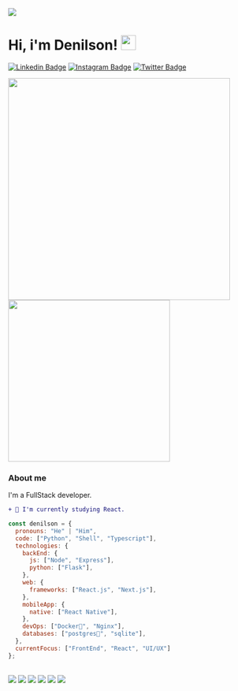 <img src="https://img.shields.io/github/followers/denilsonpy.svg?style=social&label=Follow&maxAge=2592000">

# Hi, i'm Denilson! <img src="https://raw.githubusercontent.com/MartinHeinz/MartinHeinz/master/wave.gif" width="30px">


[![Linkedin Badge](https://img.shields.io/badge/-LinkedIn-blue?style=flat-square&logo=Linkedin&logoColor=white&link=https://www.linkedin.com/in/denilson-martins-2781951b2/)](https://www.linkedin.com/in/denilson-martins-2781951b2/)
[![Instagram Badge](https://img.shields.io/badge/-Instagram-purple?style=flat-square&logo=Instagram&logoColor=white&link=https://www.instagram.com/denilson_17y/)](https://www.instagram.com/denilson_17y/)
[![Twitter Badge](https://img.shields.io/badge/-Twitter-1DA1F2?style=flat-square&logo=twitter&logoColor=white&link=https://twitter.com/Denlson39595217)](https://twitter.com/Denlson39595217)

<div>
  <img src="https://github-readme-stats.vercel.app/api?username=denilsonpy&theme=onedark&show_icons=true&count_private=true" width="450">
  <img src="https://github-readme-stats.vercel.app/api/top-langs/?username=denilsonpy&hide=css,scss,html&theme=onedark&layout=compact" width="328">
</div>


### About me
I'm a FullStack developer.

```diff
+ 🦾 I'm currently studying React.
```

```javascript
const denilson = {
  pronouns: "He" | "Him",
  code: ["Python", "Shell", "Typescript"],
  technologies: {
    backEnd: {
      js: ["Node", "Express"],
      python: ["Flask"],
    },
    web: {
      frameworks: ["React.js", "Next.js"],
    },
    mobileApp: {
      native: ["React Native"],
    },
    devOps: ["Docker🐳", "Nginx"],
    databases: ["postgres💾", "sqlite"],
  },
  currentFocus: ["FrontEnd", "React", "UI/UX"]
};
```

<br />

<div>
    <img src="https://img.shields.io/badge/JavaScript-F7DF1E?style=for-the-badge&logo=javascript&logoColor=black">
    <img src="https://img.shields.io/badge/Node.js-43853D?style=for-the-badge&logo=node.js&logoColor=white">
    <img src="https://img.shields.io/badge/Express.js-404D59?style=for-the-badge">
    <img src="https://img.shields.io/badge/TypeScript-007ACC?style=for-the-badge&logo=typescript&logoColor=white">
    <img src="https://img.shields.io/badge/React-20232A?style=for-the-badge&logo=react&logoColor=61DAFB">
    <img src="https://img.shields.io/badge/React_Native-20232A?style=for-the-badge&logo=react&logoColor=61DAFB">
</div>

